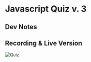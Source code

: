 # Javascript Quiz v. 3

## Dev Notes

## Recording & Live Version
![Quiz](https://github.com/garrettswink/quiz.3/assets/22800055/e573606a-d369-4252-8691-be5a1167b260)
